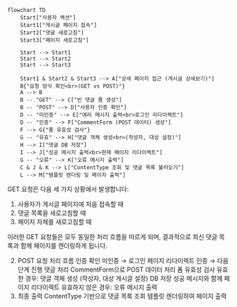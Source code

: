 ```mermaid
flowchart TD
    Start["사용자 액션"]
    Start1["게시글 페이지 접속"]
    Start2["댓글 새로고침"]
    Start3["페이지 새로고침"]
    
    Start --> Start1
    Start --> Start2
    Start --> Start3
    
    Start1 & Start2 & Start3 --> A["상세 페이지 접근 (게시글 상세보기)"]        
    B{"요청 방식 확인<br>(GET vs POST)"}              
    A --> B                                       
    B -- "GET" --> C["빈 댓글 폼 생성"]                  
    B -- "POST" --> D["사용자 인증 확인"]                               
    D -- "미인증" --> E["에러 메시지 출력<br>로그인 리다이렉트"]        
    D -- "인증" --> F["CommentForm (POST 데이터) 생성"]         
    F --> G{"폼 유효성 검사"}                                  
    G -- "유효" --> H["댓글 객체 생성<br>(작성자, 대상 설정)"]          
    H --> I["댓글 DB 저장"]                                        
    I --> J["성공 메시지 출력<br>현재 페이지 리다이렉트"]      
    G -- "오류" --> K["오류 메시지 출력"]                         
    C & J & K --> L["ContentType 조회 및 댓글 목록 불러오기"]        
    L --> M["템플릿 렌더링 및 페이지 출력"]                      
```

GET 요청은 다음 세 가지 상황에서 발생합니다:

1. 사용자가 게시글 페이지에 처음 접속할 때
2. 댓글 목록을 새로고침할 때
3. 페이지 자체를 새로고침할 때

이러한 GET 요청들은 모두 동일한 처리 흐름을 따르게 되며, 결과적으로 최신 댓글 목록과 함께 페이지를 렌더링하게 됩니다.

2. POST 요청 처리 흐름
인증 확인
미인증 → 로그인 페이지 리다이렉트
인증 → 다음 단계 진행
댓글 처리
CommentForm으로 POST 데이터 처리
폼 유효성 검사
유효한 경우:
댓글 객체 생성 (작성자, 대상 게시글 설정)
DB 저장
성공 메시지와 함께 페이지 리다이렉트
유효하지 않은 경우:
오류 메시지 출력
3. 최종 출력
ContentType 기반으로 댓글 목록 조회
템플릿 렌더링하여 페이지 출력